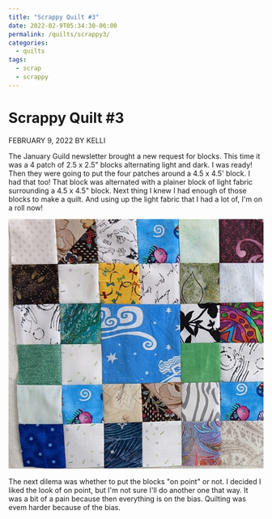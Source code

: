 ```yaml
---
title: "Scrappy Quilt #3"
date: 2022-02-9T05:34:30-06:00
permalink: /quilts/scrappy3/
categories:
  - quilts
tags:
  - scrap
  - scrappy
---
```

# Scrappy Quilt #3
FEBRUARY 9, 2022 BY KELLI

The January Guild newsletter brought a new request for blocks. This time it was a 4 patch of 2.5 x 2.5" blocks alternating light and dark. I was ready! Then they were going to put the four patches around a 4.5 x 4.5' block. I had that too! That block was alternated with a plainer block of light fabric surrounding a 4.5 x 4.5" block. Next thing I knew I had enough of those blocks to make a quilt. And using up the light fabric that I had a lot of, I'm on a roll now!

![Third Scrappy Block](assets/scrap03-1.jpg)

The next dilema was whether to put the blocks "on point" or not. I decided I liked the look of on point, but I'm not sure I'll do another one that way. It was a bit of a pain because then everything is on the bias. Quilting was evem harder because of the bias.  
